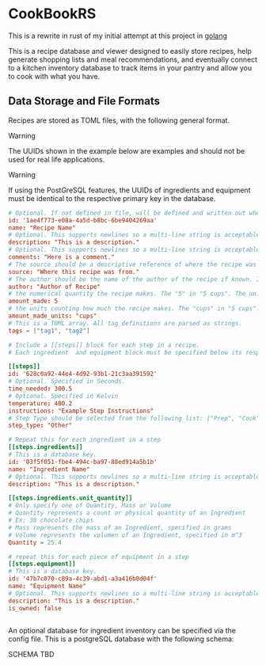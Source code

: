 # CookBookRS

This is a rewrite in rust of my initial attempt at this project in
[golang](https://github.com/sww1235/CookBook)

This is a recipe database and viewer designed to easily store recipes, help
generate shopping lists and meal recommendations, and eventually connect to a
kitchen inventory database to track items in your pantry and allow you to cook
with what you have.

## Data Storage and File Formats

Recipes are stored as TOML files, with the following general format.

> [!WARNING]
> The UUIDs shown in the example below are examples and should not be used for real life applications.

> [!WARNING]
> If using the PostGreSQL features, the UUIDs of ingredients and equipment must be identical to the respective primary key in the database.

```toml
# Optional. If not defined in file, will be defined and written out when files are saved.
id: '1ae4f773-e08a-4a5d-b8bc-6be9404269aa'
name: "Recipe Name"
# Optional. This supports newlines so a multi-line string is acceptable here instead
description: "This is a description."
# Optional. This supports newlines so a multi-line string is acceptable here instead
comments: "Here is a comment."
# The source should be a descriptive reference of where the recipe was found. If unknown, put Unknown.
source: "Where this recipe was from."
# The author should be the name of the author of the recipe if known. If unknown, put Unknown
author: "Author of Recipe"
# the numerical quantity the recipe makes. The "5" in "5 cups". The units are specified in amount_made_units
amount_made: 5
# the units counting how much the recipe makes. The "cups" in "5 cups". The numerical quantity is specified in amount_made
amount_made_units: "cups"
# This is a TOML array. All tag definitions are parsed as strings.
tags = ["tag1", "tag2"]

# Include a [[steps]] block for each step in a recipe.
# Each ingredient  and equipment block must be specified below its respective step per the TOML specifications.

[[steps]]
id: '628c0a92-44e4-4d92-93b1-21c3aa391592'
# Optional. Specified in Seconds.
time_needed: 300.5
# Optional. Specified in Kelvin
temperature: 400.2
instructions: "Example Step Instructions"
# Step Type should be selected from the following list: ["Prep", "Cook", "Wait", "Other"].
step_type: "Other"

# Repeat this for each ingredient in a step
[[steps.ingredients]]
# This is a database key.
id: '03f5f051-fbe4-494c-ba97-88ed914a5b1b'
name: "Ingredient Name"
# Optional. This supports newlines so a multi-line string is acceptable here instead
description: "This is a description."

[[steps.ingredients.unit_quantity]]
# Only specify one of Quantity, Mass or Volume
# Quantity represents a count or physical quantity of an Ingredient
# Ex: 30 chocolate chips
# Mass represents the mass of an Ingredient, specified in grams
# Volume represents the volumen of an Ingredient, specified in m^3
Quantity = 25.4

# repeat this for each piece of equipment in a step
[[steps.equipment]]
# This is a database key.
id: '47b7c070-c89a-4c39-abd1-a3a416b0d04f'
name: "Equipment Name"
# Optional. This supports newlines so a multi-line string is acceptable here instead
description: "This is a description."
is_owned: false



```


An optional database for ingredient inventory can be specified via the config file. This is a postgreSQL database with the following schema:

SCHEMA TBD
